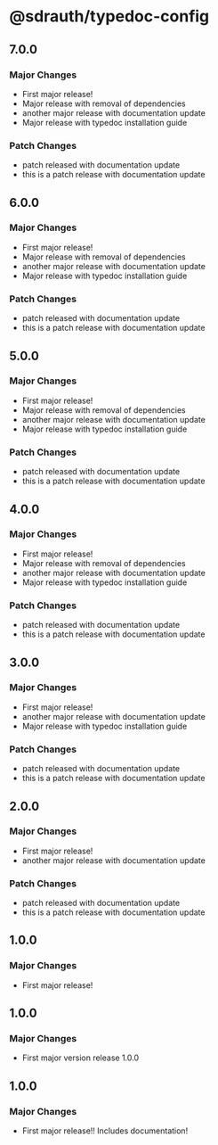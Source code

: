 # @sdrauth/typedoc-config

## 7.0.0

### Major Changes

- First major release!
- Major release with removal of dependencies
- another major release with documentation update
- Major release with typedoc installation guide

### Patch Changes

- patch released with documentation update
- this is a patch release with documentation update

## 6.0.0

### Major Changes

- First major release!
- Major release with removal of dependencies
- another major release with documentation update
- Major release with typedoc installation guide

### Patch Changes

- patch released with documentation update
- this is a patch release with documentation update

## 5.0.0

### Major Changes

- First major release!
- Major release with removal of dependencies
- another major release with documentation update
- Major release with typedoc installation guide

### Patch Changes

- patch released with documentation update
- this is a patch release with documentation update

## 4.0.0

### Major Changes

- First major release!
- Major release with removal of dependencies
- another major release with documentation update
- Major release with typedoc installation guide

### Patch Changes

- patch released with documentation update
- this is a patch release with documentation update

## 3.0.0

### Major Changes

- First major release!
- another major release with documentation update
- Major release with typedoc installation guide

### Patch Changes

- patch released with documentation update
- this is a patch release with documentation update

## 2.0.0

### Major Changes

- First major release!
- another major release with documentation update

### Patch Changes

- patch released with documentation update
- this is a patch release with documentation update

## 1.0.0

### Major Changes

- First major release!

## 1.0.0

### Major Changes

- First major version release 1.0.0

## 1.0.0

### Major Changes

- First major release!! Includes documentation!
